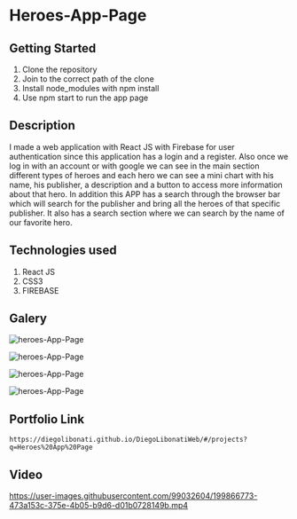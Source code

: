 # Heroes-App-Page

## Getting Started

1. Clone the repository
2. Join to the correct path of the clone
3. Install node_modules with npm install
4. Use npm start to run the app page

## Description

I made a web application with React JS with Firebase for user authentication since this application has a login and a register. Also once we log in with an account or with google we can see in the main section different types of heroes and each hero we can see a mini chart with his name, his publisher, a description and a button to access more information about that hero. In addition this APP has a search through the browser bar which will search for the publisher and bring all the heroes of that specific publisher. It also has a search section where we can search by the name of our favorite hero.

## Technologies used

1. React JS
2. CSS3
3. FIREBASE

## Galery

![heroes-App-Page](https://raw.githubusercontent.com/DiegoLibonati/DiegoLibonatiWeb/main/data/projects/React/Imagenes/heroesreact2-0.jpg)

![heroes-App-Page](https://raw.githubusercontent.com/DiegoLibonati/DiegoLibonatiWeb/main/data/projects/React/Imagenes/heroesreact2-1.jpg)

![heroes-App-Page](https://raw.githubusercontent.com/DiegoLibonati/DiegoLibonatiWeb/main/data/projects/React/Imagenes/heroesreact2-2.jpg)

![heroes-App-Page](https://raw.githubusercontent.com/DiegoLibonati/DiegoLibonatiWeb/main/data/projects/React/Imagenes/heroesreact2-3.jpg)

## Portfolio Link

`https://diegolibonati.github.io/DiegoLibonatiWeb/#/projects?q=Heroes%20App%20Page`

## Video

https://user-images.githubusercontent.com/99032604/199866773-473a153c-375e-4b05-b9d6-d01b0728149b.mp4
